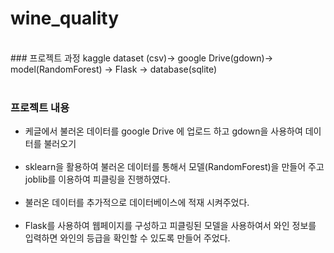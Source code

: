 # wine_quality

<br>
### 프로젝트 과정
kaggle dataset (csv)-> google Drive(gdown)-> model(RandomForest) -> Flask
                                          -> database(sqlite) 
<br><br>                                          

### 프로젝트 내용

- 케글에서 불러온 데이터를 google Drive 에 업로드 하고 gdown을 사용하여 데이터를 불러오기
<br><br>
- sklearn을 활용하여 불러온 데이터를 통해서 모델(RandomForest)을 만들어 주고 joblib를 이용하여  피클링을 진행하였다.
<br><br>
- 불러온 데이터를 추가적으로 데이터베이스에 적재 시켜주었다. 
<br><br>
- Flask를 사용하여 웹페이지를 구성하고 피클링된 모델을 사용하여서 와인 정보를 입력하면 와인의 등급을 확인할 수 있도록 만들어 주었다.
